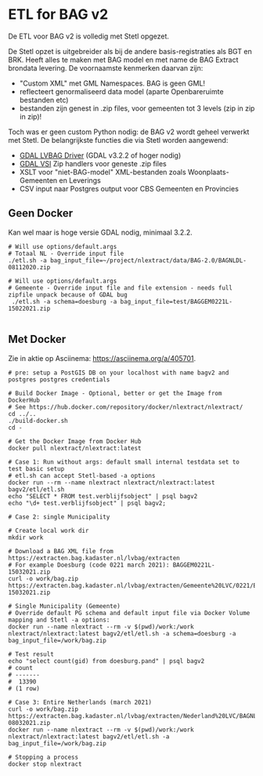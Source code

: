 # ETL for BAG v2

De ETL voor BAG v2 is volledig met Stetl opgezet. 

De Stetl opzet is uitgebreider als bij de andere basis-registraties als BGT en BRK.
Heeft alles te maken met BAG model en met name de BAG Extract brondata levering. 
De voornaamste kenmerken daarvan zijn:

* "Custom XML" met GML Namespaces. BAG is geen GML!
* reflecteert genormaliseerd data model (aparte Openbareruimte bestanden etc)
* bestanden zijn genest in .zip files, voor gemeenten tot 3 levels (zip in zip in zip)!
 
Toch was er geen custom Python nodig: de BAG v2 wordt geheel verwerkt met Stetl.
De belangrijkste functies die via Stetl worden aangewend:

* [GDAL LVBAG Driver](https://gdal.org/drivers/vector/lvbag.html) (GDAL v3.2.2 of hoger nodig)
* [GDAL VSI](https://gdal.org/user/virtual_file_systems.html) Zip handlers voor geneste .zip files
* XSLT voor "niet-BAG-model" XML-bestanden zoals Woonplaats-Gemeenten en Leverings
* CSV input naar Postgres output voor CBS Gemeenten en Provincies

## Geen Docker

Kan wel maar is hoge versie GDAL nodig, minimaal 3.2.2.

```
# Will use options/default.args
# Totaal NL - Override input file
./etl.sh -a bag_input_file=~/project/nlextract/data/BAG-2.0/BAGNLDL-08112020.zip

# Will use options/default.args
# Gemeente - Override input file and file extension - needs full zipfile unpack because of GDAL bug
 ./etl.sh -a schema=doesburg -a bag_input_file=test/BAGGEM0221L-15022021.zip
 
```

## Met Docker

Zie in aktie op Asciinema: https://asciinema.org/a/405701.

```
# pre: setup a PostGIS DB on your localhost with name bagv2 and postgres postgres credentials
 
# Build Docker Image - Optional, better or get the Image from DockerHub
# See https://hub.docker.com/repository/docker/nlextract/nlextract/
cd ../..
./build-docker.sh
cd -

# Get the Docker Image from Docker Hub
docker pull nlextract/nlextract:latest

# Case 1: Run without args: default small internal testdata set to test basic setup
# etl.sh can accept Stetl-based -a options
docker run --rm --name nlextract nlextract/nlextract:latest bagv2/etl/etl.sh 
echo "SELECT * FROM test.verblijfsobject" | psql bagv2
echo "\d+ test.verblijfsobject" | psql bagv2;   

# Case 2: single Municipality

# Create local work dir
mkdir work 

# Download a BAG XML file from https://extracten.bag.kadaster.nl/lvbag/extracten
# For example Doesburg (code 0221 march 2021): BAGGEM0221L-15032021.zip
curl -o work/bag.zip  https://extracten.bag.kadaster.nl/lvbag/extracten/Gemeente%20LVC/0221/BAGGEM0221L-15032021.zip

# Single Municipality (Gemeente)
# Override default PG schema and default input file via Docker Volume mapping and Stetl -a options:
docker run --name nlextract --rm -v $(pwd)/work:/work nlextract/nlextract:latest bagv2/etl/etl.sh -a schema=doesburg -a bag_input_file=/work/bag.zip

# Test result
echo "select count(gid) from doesburg.pand" | psql bagv2
# count 
# -------
#  13390
# (1 row)

# Case 3: Entire Netherlands (march 2021)
curl -o work/bag.zip  https://extracten.bag.kadaster.nl/lvbag/extracten/Nederland%20LVC/BAGNLDL-08032021.zip
docker run --name nlextract --rm -v $(pwd)/work:/work nlextract/nlextract:latest bagv2/etl/etl.sh -a bag_input_file=/work/bag.zip

# Stopping a process
docker stop nlextract

```
   